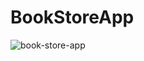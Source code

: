 # BookStoreApp
![book-store-app](https://user-images.githubusercontent.com/83474988/138867135-0bd8ac78-38ff-4f1b-9d54-5c932d88bef2.png)
